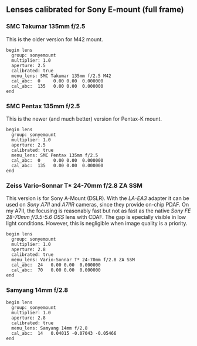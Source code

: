 ## Lenses calibrated for Sony E-mount (full frame)

### SMC Takumar 135mm f/2.5
This is the older version for M42 mount.
```
begin lens
  group: sonyemount
  multiplier: 1.0
  aperture: 2.5
  calibrated: true
  menu_lens: SMC Takumar 135mm f/2.5 M42
  cal_abc:  0     0.00 0.00  0.000000
  cal_abc:  135   0.00 0.00  0.000000
end
```

### SMC Pentax 135mm f/2.5
This is the newer (and much better) version for Pentax-K mount.
```
begin lens
  group: sonyemount
  multiplier: 1.0
  aperture: 2.5
  calibrated: true
  menu_lens: SMC Pentax 135mm f/2.5
  cal_abc:  0     0.00 0.00  0.000000
  cal_abc:  135   0.00 0.00  0.000000
end
```

### Zeiss Vario-Sonnar T* 24-70mm f/2.8 ZA SSM
This version is for Sony A-Mount (DSLR).
With the *LA-EA3* adapter it can be used on *Sony A7II* and *A7IIR* cameras, since they provide on-chip PDAF.
On my A7II, the focusing is reasonably fast but not as fast as the native *Sony FE 28-70mm f/3.5-5.6 OSS* lens with CDAF.
The gap is epecially visible in low light conditions.
However, this is negligible when image quality is a priority.

```
begin lens
  group: sonyemount
  multiplier: 1.0
  aperture: 2.8
  calibrated: true
  menu_lens: Vario-Sonnar T* 24-70mm f/2.8 ZA SSM
  cal_abc:  24   0.00 0.00  0.000000
  cal_abc:  70   0.00 0.00  0.000000
end
```

### Samyang 14mm f/2.8
```
begin lens
  group: sonyemount
  multiplier: 1.0
  aperture: 2.8
  calibrated: true
  menu_lens: Samyang 14mm f/2.8
  cal_abc:  14   0.04015 -0.07043 -0.05466
end
```
